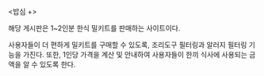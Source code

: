 <밥심 +>

해당 게시판은 1~2인분 한식 밀키트를 판매하는 사이트이다.

사용자들이 더 편하게 밀키트를 구매할 수 있도록, 조리도구 필터링과 알러지 필터링 기능을 가진다.
또한, 1인당 가격을 계산 및 안내하여 사용자들이 한끼 식사에 사용되는 금액을 알 수 있도록 한다.
